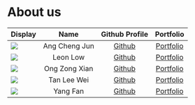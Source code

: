 # About us

Display | Name | Github Profile | Portfolio 
--------|:----:|:--------------:|:---------:
![](https://via.placeholder.com/100.png?text=Photo) | Ang Cheng Jun | [Github](https://github.com/Ang-Cheng-Jun) | [Portfolio](docs/team/johndoe.md)
![](https://via.placeholder.com/100.png?text=Photo) | Leon Low | [Github](https://github.com/leonlowzd) | [Portfolio](docs/team/johndoe.md)
![](https://via.placeholder.com/100.png?text=Photo) | Ong Zong Xian | [Github](https://github.com/zongxian-ctrl) | [Portfolio](docs/team/johndoe.md)
![](https://via.placeholder.com/100.png?text=Photo) | Tan Lee Wei | [Github](https://github.com/TanLeeWei) | [Portfolio](docs/team/johndoe.md)
![](https://avatars2.githubusercontent.com/u/20167103?s=460&u=b903579ff2842a203c2d4f21e2eefe9b58f83c4f&v=4) | Yang Fan | [Github](https://github.com/fanceso) | [Portfolio](docs/team/yangfan.md)

